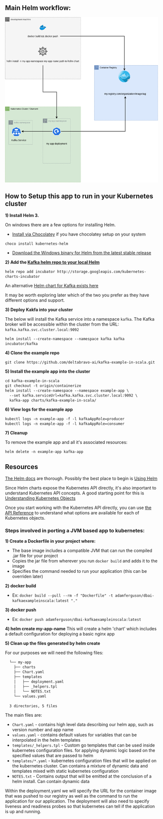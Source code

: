 
## Main Helm workflow:

![Helm workflow](images/Helm_Kubernetes_workflow.png)

## How to Setup this app to run in your Kubernetes cluster

**1) Install Helm 3.**

On windows there are a few options for installing Helm.
- [Install via Chocolatey](https://helm.sh/docs/intro/install/#from-chocolatey-windows)
  if you have chocolatey setup on your system

```
choco install kubernetes-helm
```

- [Download the Windows binary for Helm from the latest stable release](https://github.com/helm/helm/releases/tag/v3.2.4)


**2) Add the [Kafka helm repo to your local Helm](https://github.com/helm/charts/tree/master/incubator/kafka)**

```
helm repo add incubator http://storage.googleapis.com/kubernetes-charts-incubator
```

An alternative [Helm chart for Kafka exists here](https://hub.helm.sh/charts/bitnami/kafka)

It may be worth exploring later which of the two you prefer as they have different options and support.

**3) Deploy Kakfa into your cluster**

The below will install the Kafka service into a namespace `kafka`. The Kafka broker will be accessible within the cluster from the URL: `kafka.kafka.svc.cluster.local:9092`

```
helm install --create-namespace --namespace kafka kafka incubator/kafka
```

**4) Clone the example repo**

```
git clone https://github.com/deltabravo-ai/kafka-example-in-scala.git
```

**5) Install the example app into the cluster**

```
cd kafka-example-in-scala
git checkout -t origin/containerize
helm install --create-namespace --namespace example-app \
  --set kafka.serviceUrl=kafka.kafka.svc.cluster.local:9092 \
  kafka-app charts/kafka-example-in-scala/
```

**6) View logs for the example app**

```
kubectl logs -n example-app -f -l kafkaAppRole=producer
kubectl logs -n example-app -f -l kafkaAppRole=consumer
```

**7) Cleanup**

To remove the example app and all it's associated resources:

```
helm delete -n example-app kafka-app
```


## Resources

[The Helm docs](https://helm.sh/docs/) are thorough. Possibly the best place to begin is [Using Helm](https://helm.sh/docs/intro/using_helm/)

Since Helm charts expose the Kubernetes API directly, it's also important to understand Kubernetes API concepts. A good starting point for this is [Understanding Kubernetes Objects](https://kubernetes.io/docs/concepts/overview/working-with-objects/kubernetes-objects/)

Once you start working with the Kubernetes API directly, you can use [the API Reference](https://kubernetes.io/docs/reference/generated/kubernetes-api/v1.18/) to understand what options are available for each of Kubernetes objects.


### Steps involved in porting a JVM based app to kubernetes:

**1) Create a Dockerfile in your project where:**

  - The base image includes a compatible JVM that can run the compiled .jar file for your project
  - Copies the jar file from wherever you run `docker build` and adds it to the image
  - Specifies the command needed to run your application (this can be overriden later)

**2) docker build**

  - Ex: `docker build --pull --rm -f "Dockerfile" -t adamferguson/dbai-kafkaexampleinscala:latest "."`

**3) docker push**

  - Ex: `docker push adamferguson/dbai-kafkaexampleinscala:latest`

**4) helm create my-app-name**
This will create a helm 'chart' which includes a default configuration for deploying a basic nginx app

**5) Clean up the files generated by helm create**

  For our purposes we will need the following files:

```
  └── my-app
    ├── charts
    ├── Chart.yaml
    ├── templates
    │   ├── deployment.yaml
    │   ├── _helpers.tpl
    │   └── NOTES.txt
    └── values.yaml

  3 directories, 5 files
```

The main files are:

- `Chart.yaml` - contains high level data describing our helm app, such as version number and app name
- `values.yaml` - contains default values for variables that can be interpolated in the helm templates
- `templates/_helpers.tpl` - Custom go templates that can be used inside kubernetes configuration files. for applying dynamic logic based on the specified values that are passed to helm
- `templates/*.yaml` - kubernetes configuration files that will be applied on the kubernetes cluster. Can contains a mixture of dynamic data and templates mixed with static kubernetes configuration
- `NOTES.txt` - Contains output that will be emitted at the conclusion of a helm install. Can contain dynamic data

Within the deployment.yaml we will specify the URL for the container image that was pushed to our registry as well as the command to run the application for our application. The deployment will also need to specify liveness and readiness probes so that kubernetes can tell if the application is up and running.
